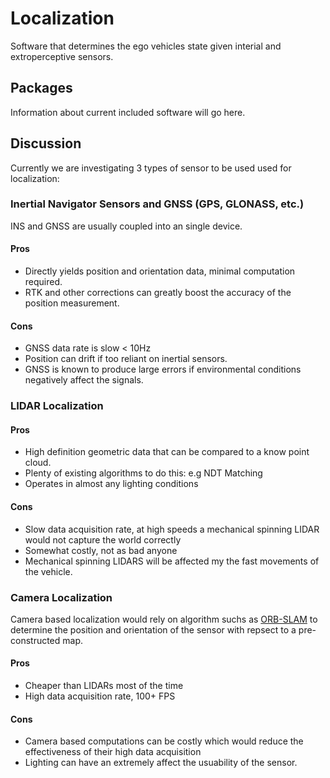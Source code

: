 # Localization
Software that determines the ego vehicles state given interial and extroperceptive sensors.

## Packages
Information about current included software will go here.

## Discussion
Currently we are investigating 3 types of sensor to be used used for localization:

### Inertial Navigator Sensors and GNSS (GPS, GLONASS, etc.)
INS and GNSS are usually coupled into an single device. 

#### Pros
* Directly yields position and orientation data, minimal computation required.
* RTK and other corrections can greatly boost the accuracy of the position measurement.

#### Cons
* GNSS data rate is slow < 10Hz
* Position can drift if too reliant on inertial sensors.
* GNSS is known to produce large errors if environmental conditions negatively affect the signals.

### LIDAR Localization

#### Pros
* High definition geometric data that can be compared to a know point cloud.
* Plenty of existing algorithms to do this: e.g NDT Matching
* Operates in almost any lighting conditions

#### Cons
* Slow data acquisition rate, at high speeds a mechanical spinning LIDAR would not capture the world correctly
* Somewhat costly, not as bad anyone
* Mechanical spinning LIDARS will be affected my the fast movements of the vehicle.

### Camera Localization
Camera based localization would rely on algorithm suchs as [ORB-SLAM](https://webdiis.unizar.es/~raulmur/orbslam/) to determine the position and orientation of the sensor with repsect to a pre-constructed map.
#### Pros
* Cheaper than LIDARs most of the time
* High data acquisition rate, 100+ FPS

#### Cons
* Camera based computations can be costly which would reduce the effectiveness of their high data acquisition
* Lighting can have an extremely affect the usuability of the sensor.